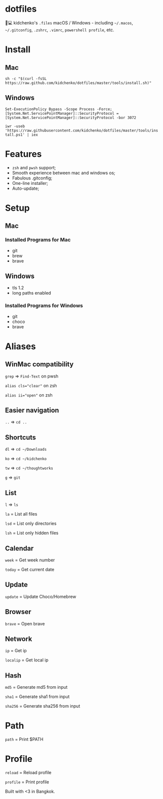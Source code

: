 # dotfiles
🔧💻  kidchenko's `.files` macOS / Windows - including `~/.macos`, `~/.gitconfig`, `.zshrc`, `.vimrc`, `powershell profile`, etc.

# Install

## Mac

`sh -c "$(curl -fsSL https://raw.github.com/kidchenko/dotfiles/master/tools/install.sh)"`


## Windows

`Set-ExecutionPolicy Bypass -Scope Process -Force; [System.Net.ServicePointManager]::SecurityProtocol = [System.Net.ServicePointManager]::SecurityProtocol -bor 3072`

`iwr -useb 'https://raw.githubusercontent.com/kidchenko/dotfiles/master/tools/install.ps1' | iex`


# Features

- `zsh` and `pwsh` support;
- Smooth experience between mac and windows os;
- Fabulous .gitconfig;
- One-line installer;
- Auto-update;

# Setup

## Mac
### Installed Programs for Mac

- git
- brew
- brave

## Windows

- tls 1.2
- long paths enabled

### Installed Programs for Windows

- git
- choco
- brave

# Aliases

## WinMac compatibility

`grep` => `Find-Text` on pwsh

`alias cls="clear"` on zsh

`alias ii="open"` on zsh

## Easier navigation

`..` => `cd ..`

## Shortcuts

`dl` => `cd ~/Downloads`

`ko` => `cd ~/kidchenko`

`tw` => `cd ~/thoughtworks`

`g` => `git`



## List

`l` => `ls`

`la` = List all files

`lsd` = List only directories

`lsh` = List only hidden files

## Calendar

`week` = Get week number

`today` = Get current date

## Update

`update` = Update Choco/Homebrew

## Browser

`brave` = Open brave

## Network

`ip` = Get ip

`localip` = Get local ip

## Hash

`md5` = Generate md5 from input

`sha1` = Generate sha1 from input

`sha256` = Generate sha256 from input

# Path

`path` = Print $PATH

# Profile

`reload` = Reload profile

`profile` = Print profile

Built with <3 in Bangkok.
